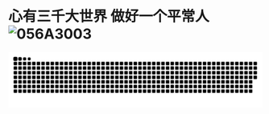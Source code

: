 # 心有三千大世界 做好一个平常人![056A3003](https://github.com/user-attachments/assets/c9115828-a4fd-4681-b18a-a8b145047656)


<!--
### Hi there 👋

**GodDragonStr/GodDragonStr** is a ✨ _special_ ✨ repository because its `README.md` (this file) appears on your GitHub profile.

Here are some ideas to get you started:

- 🔭 I’m currently working on ...
- 🌱 I’m currently learning ...
- 👯 I’m looking to collaborate on ...
- 🤔 I’m looking for help with ...
- 💬 Ask me about ...
- 📫 How to reach me: ...
- 😄 Pronouns: ...
- ⚡ Fun fact: ...
-->

<picture>
  <source media="(prefers-color-scheme: dark)" srcset="https://raw.githubusercontent.com/GodDragonStr/GodDragonStr/output/github-contribution-grid-snake-dark.svg">
  <source media="(prefers-color-scheme: light)" srcset="https://raw.githubusercontent.com/GodDragonStr/GodDragonStr/output/github-contribution-grid-snake.svg">
  <img alt="github contribution grid snake animation" src="https://raw.githubusercontent.com/GodDragonStr/GodDragonStr/output/github-contribution-grid-snake.svg">
</picture>

